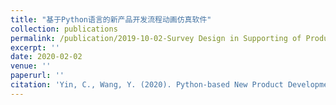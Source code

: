 ```yaml
---
title: "基于Python语言的新产品开发流程动画仿真软件"
collection: publications
permalink: /publication/2019-10-02-Survey Design in Supporting of Product Design and Development-number-1
excerpt: ''
date: 2020-02-02
venue: ''
paperurl: ''
citation: 'Yin, C., Wang, Y. (2020). Python-based New Product Development Process Animation Simulation Software (Version 1.0) [Computer software]. Beijing,  China Agricultural University.'
---
```



